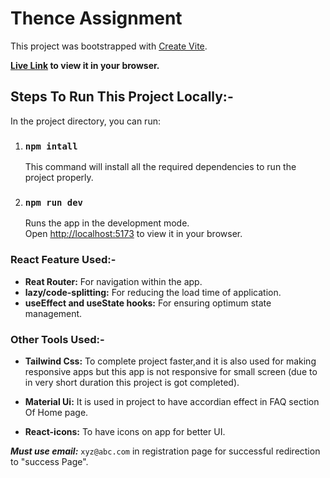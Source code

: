 # Thence Assignment

This project was bootstrapped with [Create Vite](https://vitejs.dev/guide/).

**[Live Link](https://thence-assignment-amber.vercel.app/) to view it in your browser.**

## Steps To Run This Project Locally:-

In the project directory, you can run:

1. ### `npm intall`

   This command will install all the required dependencies to run the project properly.

2. ### `npm run dev`

   Runs the app in the development mode.\
   Open [http://localhost:5173](http://localhost:3000) to view it in your browser.

### React Feature Used:-

- **Reat Router:** For navigation within the app.
- **lazy/code-splitting:** For reducing the load time of application.
- **useEffect and useState hooks:** For ensuring optimum state management.

### Other Tools Used:-

- **Tailwind Css:** To complete project faster,and it is also used for making responsive apps but this app is not responsive for small screen (due to in very short duration this project is got completed).

- **Material Ui:** It is used in project to have accordian effect in FAQ section Of Home page.

- **React-icons:** To have icons on app for better UI.

**_Must use email:_** `xyz@abc.com` in registration page for successful redirection to "success Page".
